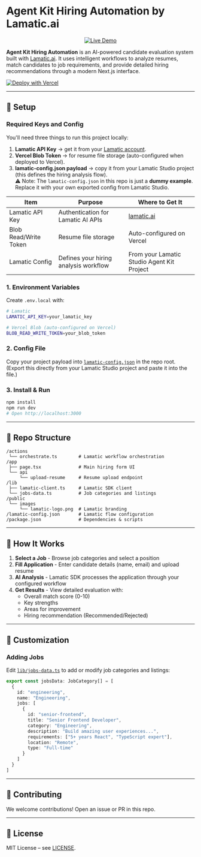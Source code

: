 # Agent Kit Hiring Automation by Lamatic.ai

<p align="center">
  <a href="https://agent-kit-hiring.vercel.app" target="_blank">
    <img src="https://img.shields.io/badge/Live%20Demo-black?style=for-the-badge" alt="Live Demo" />
  </a>
</p>

**Agent Kit Hiring Automation** is an AI-powered candidate evaluation system built with [Lamatic.ai](https://lamatic.ai). It uses intelligent workflows to analyze resumes, match candidates to job requirements, and provide detailed hiring recommendations through a modern Next.js interface.

[![Deploy with Vercel](https://vercel.com/button)](https://vercel.com/new/clone?repository-url=https://github.com/Lamatic/AgentKit&root-directory=templates/automation/hiring&env=LAMATIC_API_KEY&envDescription=Lamatic%20API%20key%20is%20required.&envLink=https://github.com/Lamatic/agent-kit-hiring#required-api-keys)

---

## 🔑 Setup

### Required Keys and Config

You'll need three things to run this project locally:  

1. **Lamatic API Key** → get it from your [Lamatic account](https://lamatic.ai).  
2. **Vercel Blob Token** → for resume file storage (auto-configured when deployed to Vercel).  
3. **lamatic-config.json payload** → copy it from your Lamatic Studio project (this defines the hiring analysis flow).  
   ⚠️ Note: The `lamatic-config.json` in this repo is just a **dummy example**.  
   Replace it with your own exported config from Lamatic Studio.

| Item                    | Purpose                                      | Where to Get It                                 |
| ----------------------- | -------------------------------------------- | ----------------------------------------------- |
| Lamatic API Key         | Authentication for Lamatic AI APIs           | [lamatic.ai](https://lamatic.ai)                |
| Blob Read/Write Token   | Resume file storage                          | Auto-configured on Vercel                       |
| Lamatic Config          | Defines your hiring analysis workflow        | From your Lamatic Studio Agent Kit Project      |

### 1. Environment Variables

Create `.env.local` with:

```bash
# Lamatic
LAMATIC_API_KEY=your_lamatic_key

# Vercel Blob (auto-configured on Vercel)
BLOB_READ_WRITE_TOKEN=your_blob_token
```

### 2. Config File

Copy your project payload into [`lamatic-config.json`](./lamatic-config.json) in the repo root.  
(Export this directly from your Lamatic Studio project and paste it into the file.)

### 3. Install & Run

```bash
npm install
npm run dev
# Open http://localhost:3000
```

---

## 📂 Repo Structure

```
/actions
 └── orchestrate.ts        # Lamatic workflow orchestration
/app
 ├── page.tsx              # Main hiring form UI
 └── api
     └── upload-resume     # Resume upload endpoint
/lib
 ├── lamatic-client.ts     # Lamatic SDK client
 └── jobs-data.ts          # Job categories and listings
/public
 └── images
     └── lamatic-logo.png  # Lamatic branding
/lamatic-config.json       # Lamatic flow configuration
/package.json              # Dependencies & scripts
```

---

## 🎯 How It Works

1. **Select a Job** - Browse job categories and select a position
2. **Fill Application** - Enter candidate details (name, email) and upload resume
3. **AI Analysis** - Lamatic SDK processes the application through your configured workflow
4. **Get Results** - View detailed evaluation with:
   - Overall match score (0-10)
   - Key strengths
   - Areas for improvement
   - Hiring recommendation (Recommended/Rejected)

---

## 🔧 Customization

### Adding Jobs

Edit [`lib/jobs-data.ts`](./lib/jobs-data.ts) to add or modify job categories and listings:

```typescript
export const jobsData: JobCategory[] = [
  {
    id: "engineering",
    name: "Engineering",
    jobs: [
      {
        id: "senior-frontend",
        title: "Senior Frontend Developer",
        category: "Engineering",
        description: "Build amazing user experiences...",
        requirements: ["5+ years React", "TypeScript expert"],
        location: "Remote",
        type: "Full-time"
      }
    ]
  }
]
```

---

## 🤝 Contributing

We welcome contributions! Open an issue or PR in this repo.

---

## 📜 License

MIT License – see [LICENSE](./LICENSE).
